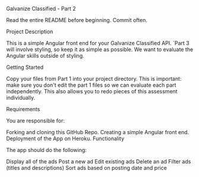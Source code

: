 Galvanize Classified - Part 2

Read the entire README before beginning. Commit often.

Project Description

This is a simple Angular front end for your Galvanize Classified API. `Part 3 will involve styling, so keep it as simple as possible. We want to evaluate the Angular skills outside of styling.

Getting Started

Copy your files from Part 1 into your project directory.
This is important: make sure you don't edit the part 1 files so we can evaluate each part independently.
This also allows you to redo pieces of this assessment individually.

Requirements

You are responsible for:

Forking and cloning this GitHub Repo.
Creating a simple Angular front end.
Deployment of the App on Heroku.
Functionality

The app should do the following:

Display all of the ads
Post a new ad
Edit existing ads
Delete an ad
Filter ads (titles and descriptions)
Sort ads based on posting date and price


